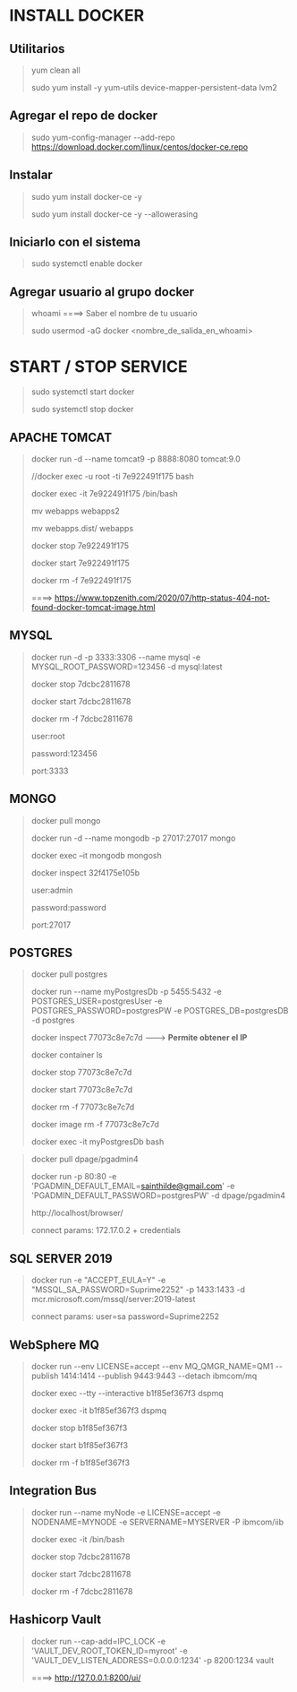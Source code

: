 # INSTALL DOCKER

## Utilitarios

> yum clean all
> 
> sudo yum install -y yum-utils device-mapper-persistent-data lvm2

## Agregar el repo de docker

> sudo yum-config-manager --add-repo https://download.docker.com/linux/centos/docker-ce.repo

## Instalar

> sudo yum install docker-ce -y
>
> sudo yum install docker-ce -y --allowerasing

## Iniciarlo con el sistema

> sudo systemctl enable docker

## Agregar usuario al grupo docker 

> whoami ====> Saber el nombre de tu usuario
> 
> sudo usermod -aG docker <nombre_de_salida_en_whoami>

# START / STOP SERVICE

> sudo systemctl start docker
> 
> sudo systemctl stop docker

## APACHE TOMCAT

> docker run -d --name tomcat9 -p 8888:8080 tomcat:9.0
> 
> //docker exec -u root -ti 7e922491f175 bash
> 
> docker exec -it 7e922491f175 /bin/bash
> 
> mv webapps webapps2
> 
> mv webapps.dist/ webapps
> 
> docker stop 7e922491f175
> 
> docker start 7e922491f175
> 
> docker rm -f 7e922491f175
>
> ====> https://www.topzenith.com/2020/07/http-status-404-not-found-docker-tomcat-image.html

## MYSQL

> docker run -d -p 3333:3306 --name mysql -e MYSQL_ROOT_PASSWORD=123456 -d mysql:latest
> 
> docker stop 7dcbc2811678
> 
> docker start 7dcbc2811678
> 
> docker rm -f 7dcbc2811678
> 
> user:root
> 
> password:123456
> 
> port:3333

## MONGO

> docker pull mongo
> 
> docker run -d --name mongodb -p 27017:27017 mongo
> 
> docker exec –it mongodb mongosh
> 
> docker inspect 32f4175e105b
> 
> user:admin
> 
> password:password
> 
> port:27017


## POSTGRES

> docker pull postgres
> 
> docker run --name myPostgresDb -p 5455:5432 -e POSTGRES_USER=postgresUser -e POSTGRES_PASSWORD=postgresPW -e POSTGRES_DB=postgresDB -d postgres
> 
> docker inspect 77073c8e7c7d  ---> **Permite obtener el IP**
> 
> docker container ls 
> 
> docker stop 77073c8e7c7d
> 
> docker start 77073c8e7c7d
> 
> docker rm -f 77073c8e7c7d
> 
> docker image rm -f 77073c8e7c7d
> 
> docker exec -it myPostgresDb bash
> 

> docker pull dpage/pgadmin4
> 
> docker run -p 80:80 -e 'PGADMIN_DEFAULT_EMAIL=sainthilde@gmail.com' -e 'PGADMIN_DEFAULT_PASSWORD=postgresPW' -d dpage/pgadmin4
>
> http://localhost/browser/
> 
> connect params: 172.17.0.2 + credentials
> 

## SQL SERVER 2019

> docker run -e "ACCEPT_EULA=Y" -e "MSSQL_SA_PASSWORD=Suprime2252" -p 1433:1433 -d mcr.microsoft.com/mssql/server:2019-latest
> 
> connect params: user=sa password=Suprime2252

## WebSphere MQ

> docker run --env LICENSE=accept --env MQ_QMGR_NAME=QM1 --publish 1414:1414 --publish 9443:9443 --detach ibmcom/mq
> 
> docker exec --tty --interactive b1f85ef367f3 dspmq
> 
> docker exec -it b1f85ef367f3 dspmq
> 
> docker stop b1f85ef367f3
> 
> docker start b1f85ef367f3
> 
> docker rm -f b1f85ef367f3

## Integration Bus

> docker run --name myNode -e LICENSE=accept -e NODENAME=MYNODE -e SERVERNAME=MYSERVER -P ibmcom/iib
> 
> docker exec -it <container name> /bin/bash
>   
> docker stop 7dcbc2811678
>   
> docker start 7dcbc2811678
>   
> docker rm -f 7dcbc2811678

## Hashicorp Vault
  
> docker run --cap-add=IPC_LOCK -e 'VAULT_DEV_ROOT_TOKEN_ID=myroot' -e 'VAULT_DEV_LISTEN_ADDRESS=0.0.0.0:1234' -p 8200:1234 vault
> 
> ====> http://127.0.0.1:8200/ui/
